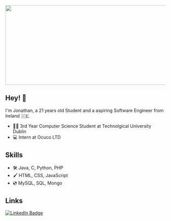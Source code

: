 <div id="header" align="center">
  <img src="https://media.giphy.com/media/z6JqQmHkNGbRSb0HgK/giphy.gif" width="1000" height='250'/>
</div>

## Hey! 👋
I'm Jonathan, a 21 years old Student and a aspiring Software Engineer from Ireland 🇮🇪.

  - 👨‍🎓 3rd Year Computer Science Student at Technolgical University Dublin
  - 💻 Intern at Ocuco LTD
  
## Skills
  
 - 🛠️ Java, C, Python, PHP
 - 🖌️ HTML, CSS, JavaScript
 - 💿 MySQL, SQL, Mongo

## Links
<div id="badges">
  <a href="https://www.linkedin.com/in/jonathan-hew-964910221/">
    <img src="https://img.shields.io/badge/LinkedIn-blue?style=for-the-badge&logo=linkedin&logoColor=white" alt="LinkedIn Badge"/>
  </a>
</div>

<!--
**JonathanHew/JonathanHew** is a ✨ _special_ ✨ repository because its `README.md` (this file) appears on your GitHub profile.

Here are some ideas to get you started:

- 🔭 I’m currently working on ...
- 🌱 I’m currently learning ...
- 👯 I’m looking to collaborate on ...
- 🤔 I’m looking for help with ...
- 💬 Ask me about ...
- 📫 How to reach me: ...
- 😄 Pronouns: ...
- ⚡ Fun fact: ...
-->
